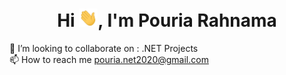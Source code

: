 <h1 align="center">Hi <img src="https://raw.githubusercontent.com/ABSphreak/ABSphreak/master/gifs/Hi.gif" width="30px">, I'm Pouria Rahnama </h1>

👯 I’m looking to collaborate on : .NET Projects
</br>
📫 How to reach me pouria.net2020@gmail.com

